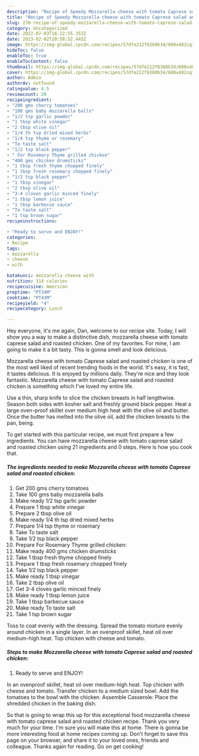 ```yaml
---
description: "Recipe of Speedy Mozzarella cheese with tomato Caprese salad and roasted chicken"
title: "Recipe of Speedy Mozzarella cheese with tomato Caprese salad and roasted chicken"
slug: 270-recipe-of-speedy-mozzarella-cheese-with-tomato-caprese-salad-and-roasted-chicken
category: Uncategorized
date: 2022-07-03T16:12:55.352Z
date: 2023-02-02T20:58:52.445Z
image: https://img-global.cpcdn.com/recipes/57dfe212f6360b34/680x482cq70/mozzarella-cheese-with-tomato-caprese-salad-and-roasted-chicken-recipe-main-photo.jpg
hideToc: false
enableToc: true
enableTocContent: false
thumbnail: https://img-global.cpcdn.com/recipes/57dfe212f6360b34/680x482cq70/mozzarella-cheese-with-tomato-caprese-salad-and-roasted-chicken-recipe-main-photo.jpg
cover: https://img-global.cpcdn.com/recipes/57dfe212f6360b34/680x482cq70/mozzarella-cheese-with-tomato-caprese-salad-and-roasted-chicken-recipe-main-photo.jpg
author: Admin
authorAv: notfound
ratingvalue: 4.5
reviewcount: 20
recipeingredient:
- "200 gms cherry tomatoes"
- "100 gms baby mozzarella balls"
- "1/2 tsp garlic powder"
- "1 tbsp white vinegar"
- "2 tbsp olive oil"
- "1/4 th tsp dried mixed herbs"
- "1/4 tsp thyme or rosemary"
- "To taste salt"
- "1/2 tsp black pepper"
- " For Rosemary Thyme grilled chicken"
- "400 gms chicken drumsticks"
- "1 tbsp fresh thyme chopped finely"
- "1 tbsp fresh rosemary chopped finely"
- "1/2 tsp black pepper"
- "1 tbsp vinegar"
- "2 tbsp olive oil"
- "3-4 cloves garlic minced finely"
- "1 tbsp lemon juice"
- "1 tbsp barbecue sauce"
- "To taste salt"
- "1 tsp brown sugar"
recipeinstructions:

- "Ready to serve and ENJOY!"
categories:
- Recipe
tags:
- mozzarella
- cheese
- with

katakunci: mozzarella cheese with 
nutrition: 114 calories
recipecuisine: American
preptime: "PT34M"
cooktime: "PT43M"
recipeyield: "4"
recipecategory: Lunch

---
```



Hey everyone, it's me again, Dan, welcome to our recipe site. Today, I will show you a way to make a distinctive dish, mozzarella cheese with tomato caprese salad and roasted chicken. One of my favorites. For mine, I am going to make it a bit tasty. This is gonna smell and look delicious.

Mozzarella cheese with tomato Caprese salad and roasted chicken is one of the most well liked of recent trending foods in the world. It's easy, it is fast, it tastes delicious. It is enjoyed by millions daily. They're nice and they look fantastic. Mozzarella cheese with tomato Caprese salad and roasted chicken is something which I've loved my entire life.

Use a thin, sharp knife to slice the chicken breasts in half lengthwise. Season both sides with kosher salt and freshly ground black pepper. Heat a large oven-proof skillet over medium high heat with the olive oil and butter. Once the butter has melted into the olive oil, add the chicken breasts to the pan, being.


To get started with this particular recipe, we must first prepare a few ingredients. You can have mozzarella cheese with tomato caprese salad and roasted chicken using 21 ingredients and 0 steps. Here is how you cook that.

<!--inarticleads1-->

##### The ingredients needed to make Mozzarella cheese with tomato Caprese salad and roasted chicken:

1. Get 200 gms cherry tomatoes
1. Take 100 gms baby mozzarella balls
1. Make ready 1/2 tsp garlic powder
1. Prepare 1 tbsp white vinegar
1. Prepare 2 tbsp olive oil
1. Make ready 1/4 th tsp dried mixed herbs
1. Prepare 1/4 tsp thyme or rosemary
1. Take To taste salt
1. Take 1/2 tsp black pepper
1. Prepare  For Rosemary Thyme grilled chicken:
1. Make ready 400 gms chicken drumsticks
1. Take 1 tbsp fresh thyme chopped finely
1. Prepare 1 tbsp fresh rosemary chopped finely
1. Take 1/2 tsp black pepper
1. Make ready 1 tbsp vinegar
1. Take 2 tbsp olive oil
1. Get 3-4 cloves garlic minced finely
1. Make ready 1 tbsp lemon juice
1. Take 1 tbsp barbecue sauce
1. Make ready To taste salt
1. Take 1 tsp brown sugar


Toss to coat evenly with the dressing. Spread the tomato mixture evenly around chicken in a single layer. In an ovenproof skillet, heat oil over medium-high heat. Top chicken with cheese and tomato. 

<!--inarticleads2-->

##### Steps to make Mozzarella cheese with tomato Caprese salad and roasted chicken:


1. Ready to serve and ENJOY!

In an ovenproof skillet, heat oil over medium-high heat. Top chicken with cheese and tomato. Transfer chicken to a medium sized bowl. Add the tomatoes to the bowl with the chicken. Assemble Casserole: Place the shredded chicken in the baking dish. 

So that is going to wrap this up for this exceptional food mozzarella cheese with tomato caprese salad and roasted chicken recipe. Thank you very much for your time. I'm sure you will make this at home. There is gonna be more interesting food at home recipes coming up. Don't forget to save this page on your browser, and share it to your loved ones, friends and colleague. Thanks again for reading. Go on get cooking!
